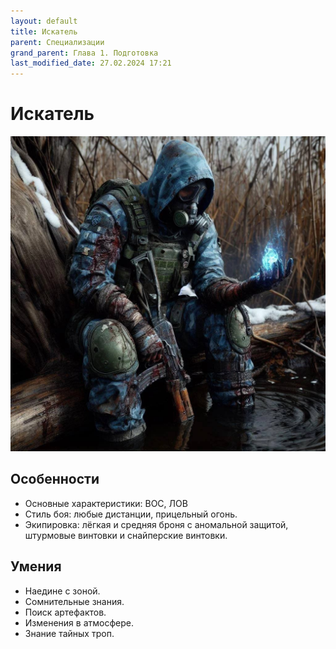 ```yaml
---
layout: default
title: Искатель
parent: Специализации
grand_parent: Глава 1. Подготовка
last_modified_date: 27.02.2024 17:21
---
```


# Искатель

![iskatel.jpg](..%2F..%2Fassets%2Fimages%2Fiskatel.jpg)

## Особенности

- Основные характеристики: ВОС, ЛОВ
- Стиль боя: любые дистанции, прицельный огонь.
- Экипировка: лёгкая и средняя броня с аномальной защитой, штурмовые винтовки и снайперские винтовки.


## Умения

- Наедине с зоной.
- Сомнительные знания.
- Поиск артефактов.
- Изменения в атмосфере.
- Знание тайных троп.